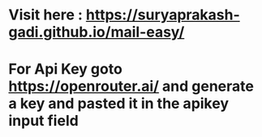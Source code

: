 # Visit here : https://suryaprakash-gadi.github.io/mail-easy/
# For Api Key goto https://openrouter.ai/ and generate a key and pasted it in the apikey input field
